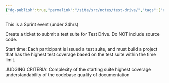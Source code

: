 ```yaml
---
{"dg-publish":true,"permalink":"/site/src/notes/test-drive/","tags":["event","event-rules","sprint"]}
---
```



This is a Sprint event (under 24hrs)

Create a ticket to submit a test suite for Test Drive. Do NOT include source code.

Start time: 
Each participant is issued a test suite, and must build a project that has the highest test coverage based on the test suite within the time limit.

JUDGING CRITERIA:
Complexity of the starting suite
highest coverage
understandability of the codebase
quality of documentation